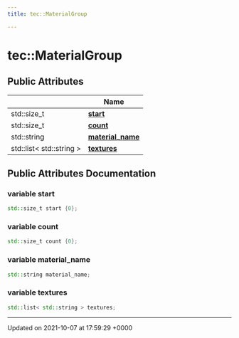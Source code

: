 ```yaml
---
title: tec::MaterialGroup

---
```


# tec::MaterialGroup





## Public Attributes

|                | Name           |
| -------------- | -------------- |
| std::size_t | **[start](/engine/Classes/structtec_1_1_material_group/#variable-start)**  |
| std::size_t | **[count](/engine/Classes/structtec_1_1_material_group/#variable-count)**  |
| std::string | **[material_name](/engine/Classes/structtec_1_1_material_group/#variable-material-name)**  |
| std::list< std::string > | **[textures](/engine/Classes/structtec_1_1_material_group/#variable-textures)**  |

## Public Attributes Documentation

### variable start

```cpp
std::size_t start {0};
```


### variable count

```cpp
std::size_t count {0};
```


### variable material_name

```cpp
std::string material_name;
```


### variable textures

```cpp
std::list< std::string > textures;
```


-------------------------------

Updated on 2021-10-07 at 17:59:29 +0000